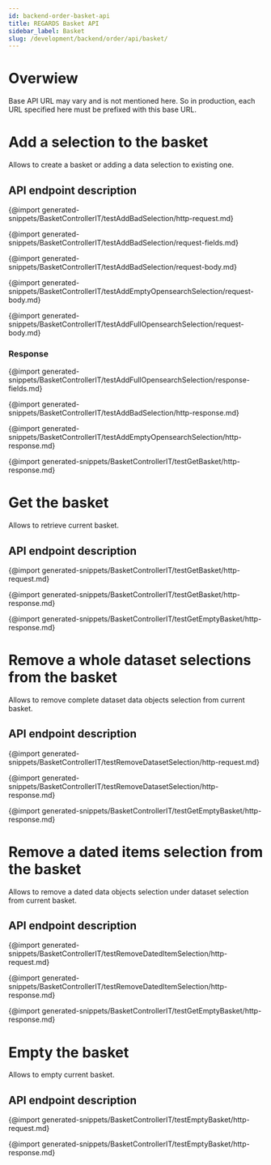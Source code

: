 ```yaml
---
id: backend-order-basket-api
title: REGARDS Basket API
sidebar_label: Basket
slug: /development/backend/order/api/basket/
---
```



# Overwiew

Base API URL may vary and is not mentioned here. So in production, each
URL specified here must be prefixed with this base URL.

# Add a selection to the basket

Allows to create a basket or adding a data selection to existing one.

## API endpoint description

{@import generated-snippets/BasketControllerIT/testAddBadSelection/http-request.md}

{@import generated-snippets/BasketControllerIT/testAddBadSelection/request-fields.md}

{@import generated-snippets/BasketControllerIT/testAddBadSelection/request-body.md}

{@import generated-snippets/BasketControllerIT/testAddEmptyOpensearchSelection/request-body.md}

{@import generated-snippets/BasketControllerIT/testAddFullOpensearchSelection/request-body.md}

### Response

{@import generated-snippets/BasketControllerIT/testAddFullOpensearchSelection/response-fields.md}

{@import generated-snippets/BasketControllerIT/testAddBadSelection/http-response.md}

{@import generated-snippets/BasketControllerIT/testAddEmptyOpensearchSelection/http-response.md}

{@import generated-snippets/BasketControllerIT/testGetBasket/http-response.md}

# Get the basket

Allows to retrieve current basket.

## API endpoint description

{@import generated-snippets/BasketControllerIT/testGetBasket/http-request.md}

{@import generated-snippets/BasketControllerIT/testGetBasket/http-response.md}

{@import generated-snippets/BasketControllerIT/testGetEmptyBasket/http-response.md}

# Remove a whole dataset selections from the basket

Allows to remove complete dataset data objects selection from current
basket.

## API endpoint description

{@import generated-snippets/BasketControllerIT/testRemoveDatasetSelection/http-request.md}

{@import generated-snippets/BasketControllerIT/testRemoveDatasetSelection/http-response.md}

{@import generated-snippets/BasketControllerIT/testGetEmptyBasket/http-response.md}

# Remove a dated items selection from the basket

Allows to remove a dated data objects selection under dataset selection
from current basket.

## API endpoint description

{@import generated-snippets/BasketControllerIT/testRemoveDatedItemSelection/http-request.md}

{@import generated-snippets/BasketControllerIT/testRemoveDatedItemSelection/http-response.md}

{@import generated-snippets/BasketControllerIT/testGetEmptyBasket/http-response.md}

# Empty the basket

Allows to empty current basket.

## API endpoint description

{@import generated-snippets/BasketControllerIT/testEmptyBasket/http-request.md}

{@import generated-snippets/BasketControllerIT/testEmptyBasket/http-response.md}
